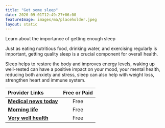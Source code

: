```yaml
---
title: "Get some sleep"
date: 2020-09-01T12:49:27+06:00
featureImage: images/ma/placeholder.jpeg
layout: static
---
```


Learn about the importance of getting enough sleep

Just as eating nutritious food, drinking water, and exercising regularly is important, getting quality sleep is a crucial component for overall health.

Sleep helps to restore the body and improves energy levels, waking up well-rested can have a positive impact on your mood, your mental health, reducing both anxiety and stress, sleep can also help with weight loss, strengthen heart and immune system.

| Provider Links      | Free or Paid  |  
| :-----------          | :--------------:      |  
| [**Medical news today**](https://www.medicalnewstoday.com/articles/325353) | Free | 
| [**Morning life**](https://morninglife.co.uk/how-to-get-8-hours-of-sleep/) | Free | 
| [**Very well health**](https://www.verywellhealth.com/why-you-should-never-regret-a-good-night-s-sleep-5088198) | Free | 
  

<br/><br/>






